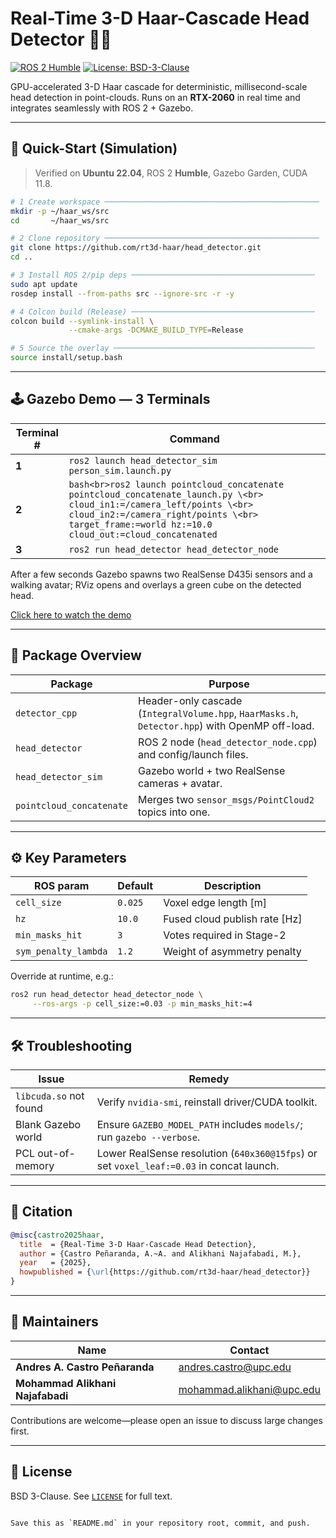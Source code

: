 

# Real-Time 3-D Haar-Cascade Head Detector 👤💡

[![ROS 2 Humble](https://img.shields.io/badge/ROS2-Humble-blue.svg)](https://docs.ros.org/en/humble/index.html)
[![License: BSD-3-Clause](https://img.shields.io/badge/License-BSD--3--Clause-green.svg)](LICENSE)

GPU-accelerated 3-D Haar cascade for deterministic, millisecond-scale head
detection in point-clouds. Runs on an **RTX-2060** in real time and integrates
seamlessly with ROS 2 + Gazebo.


---

## 🚀 Quick-Start (Simulation)

> Verified on **Ubuntu 22.04**, ROS 2 **Humble**, Gazebo Garden, CUDA 11.8.

```bash
# 1 Create workspace ────────────────────────────────────────────────
mkdir -p ~/haar_ws/src
cd       ~/haar_ws/src

# 2 Clone repository ────────────────────────────────────────────────
git clone https://github.com/rt3d-haar/head_detector.git
cd ..

# 3 Install ROS 2/pip deps ─────────────────────────────────────────
sudo apt update
rosdep install --from-paths src --ignore-src -r -y

# 4 Colcon build (Release) ─────────────────────────────────────────
colcon build --symlink-install \
             --cmake-args -DCMAKE_BUILD_TYPE=Release

# 5 Source the overlay ─────────────────────────────────────────────
source install/setup.bash
````

---

## 🕹️ Gazebo Demo — 3 Terminals

| Terminal # | Command                                                                                                                                                                                                                      |
| ---------- | ---------------------------------------------------------------------------------------------------------------------------------------------------------------------------------------------------------------------------- |
| **1**      | `ros2 launch head_detector_sim person_sim.launch.py`                                                                                                                                                                         |
| **2**      | `bash<br>ros2 launch pointcloud_concatenate pointcloud_concatenate_launch.py \<br>  cloud_in1:=/camera_left/points \<br>  cloud_in2:=/camera_right/points \<br>  target_frame:=world hz:=10.0 cloud_out:=cloud_concatenated` |
| **3**      | `ros2 run head_detector head_detector_node`                                                                                                                                                                                  |

After a few seconds Gazebo spawns two RealSense D435i sensors and a walking
avatar; RViz opens and overlays a green cube on the detected head.

[Click here to watch the demo](https://github.com/andacas/Real-Time-Head-Detection-and-Tracking-System/blob/main/src/assets/videos/gazebo_realtime.mp4)

---

## 🧩 Package Overview

| Package                  | Purpose                                                                                         |
| ------------------------ | ----------------------------------------------------------------------------------------------- |
| `detector_cpp`           | Header-only cascade (`IntegralVolume.hpp`, `HaarMasks.h`, `Detector.hpp`) with OpenMP off-load. |
| `head_detector`          | ROS 2 node (`head_detector_node.cpp`) and config/launch files.                                  |
| `head_detector_sim`      | Gazebo world + two RealSense cameras + avatar.                                                  |
| `pointcloud_concatenate` | Merges two `sensor_msgs/PointCloud2` topics into one.                                           |

---

## ⚙️ Key Parameters

| ROS param            | Default | Description                    |
| -------------------- | ------- | ------------------------------ |
| `cell_size`          | `0.025` | Voxel edge length \[m]         |
| `hz`                 | `10.0`  | Fused cloud publish rate \[Hz] |
| `min_masks_hit`      | `3`     | Votes required in Stage-2      |
| `sym_penalty_lambda` | `1.2`   | Weight of asymmetry penalty    |

Override at runtime, e.g.:

```bash
ros2 run head_detector head_detector_node \
     --ros-args -p cell_size:=0.03 -p min_masks_hit:=4
```

---

## 🛠️ Troubleshooting

| Issue                  | Remedy                                                                                   |
| ---------------------- | ---------------------------------------------------------------------------------------- |
| `libcuda.so` not found | Verify `nvidia-smi`, reinstall driver/CUDA toolkit.                                      |
| Blank Gazebo world     | Ensure `GAZEBO_MODEL_PATH` includes `models/`; run `gazebo --verbose`.                   |
| PCL out-of-memory      | Lower RealSense resolution (`640x360@15fps`) or set `voxel_leaf:=0.03` in concat launch. |

---

## 📄 Citation

```bibtex
@misc{castro2025haar,
  title  = {Real-Time 3-D Haar-Cascade Head Detection},
  author = {Castro Peñaranda, A.~A. and Alikhani Najafabadi, M.},
  year   = {2025},
  howpublished = {\url{https://github.com/rt3d-haar/head_detector}}
}
```

---

## 🙋 Maintainers

| Name                             | Contact                                                       |
| -------------------------------- | ------------------------------------------------------------- |
| **Andres A. Castro Peñaranda**   | [andres.castro@upc.edu](mailto:andres.castro@upc.edu)         |
| **Mohammad Alikhani Najafabadi** | [mohammad.alikhani@upc.edu](mailto:mohammad.alikhani@upc.edu) |

Contributions are welcome—please open an issue to discuss large changes first.

---

## 📝 License

BSD 3-Clause. See [`LICENSE`](LICENSE) for full text.

```

Save this as `README.md` in your repository root, commit, and push.
```
